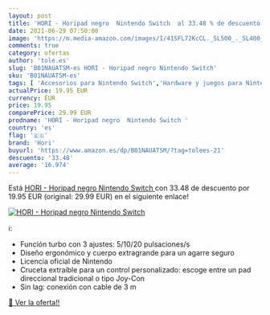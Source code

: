 ```yaml
---
layout: post
title: 'HORI - Horipad negro  Nintendo Switch  al 33.48 % de descuento'
date: 2021-06-29 07:50:08
image: 'https://m.media-amazon.com/images/I/41SFL72KcCL._SL500_._SL400_.jpg'
comments: true
category: ofertas
author: 'tole.es'
slug: 'B01NAUATSM-es HORI - Horipad negro Nintendo Switch'
sku: 'B01NAUATSM-es'
tags: [ 'Accesorios para Nintendo Switch','Hardware y juegos para Nintendo Switch','Mandos para Nintendo Switch','Videojuegos','hori','nintendo','switch', ]
actualPrice: 19.95 EUR
currency: EUR
price: 19.95
comparePrice: 29.99 EUR
prodname: 'HORI - Horipad negro  Nintendo Switch '
country: 'es'
flag: '🇪🇸'
brand: 'Hori'
buyurl: 'https://www.amazon.es/dp/B01NAUATSM/?tag=tolees-21'
descuento: '33.48'
average: '16.974'
---
```


Está [HORI - Horipad negro  Nintendo Switch ](https://www.amazon.es/dp/B01NAUATSM/?tag=tolees-21) con 33.48 de descuento por 19.95 EUR (original: 29.99 EUR) en el siguiente enlace!

[![HORI - Horipad negro  Nintendo Switch ](https://m.media-amazon.com/images/I/41SFL72KcCL._SL500_._SL400_.jpg)](https://www.amazon.es/dp/B01NAUATSM/?tag=tolees-21)

ℹ️:

- Función turbo con 3 ajustes: 5/10/20 pulsaciones/s
- Diseño ergonómico y cuerpo extragrande para un agarre seguro
- Licencia oficial de Nintendo
- Cruceta extraíble para un control personalizado: escoge entre un pad direccional tradicional o tipo Joy-Con
- Sin lag: conexión con cable de 3 m

[🛒 Ver la oferta!!](https://www.amazon.es/dp/B01NAUATSM/?tag=tolees-21)
